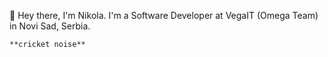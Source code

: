 👋 Hey there, I'm Nikola. I'm a Software Developer at VegaIT (Omega Team) in Novi Sad, Serbia.

`**cricket noise**`
